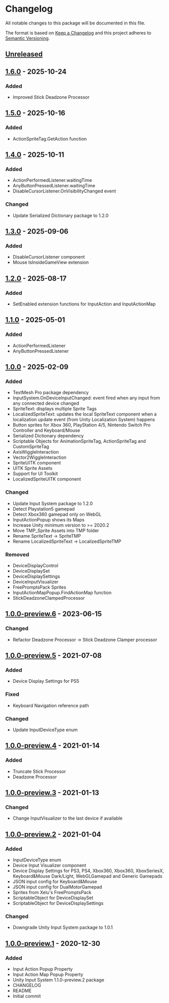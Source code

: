 # Changelog
All notable changes to this package will be documented in this file.

The format is based on [Keep a Changelog](http://keepachangelog.com/en/1.0.0/)
and this project adheres to [Semantic Versioning](http://semver.org/spec/v2.0.0.html).

## [Unreleased]

## [1.6.0] - 2025-10-24
### Added
- Improved Stick Deadzone Processor

## [1.5.0] - 2025-10-16
### Added
- ActionSpriteTag.GetAction function

## [1.4.0] - 2025-10-11
### Added
- ActionPerformedListener.waitingTime
- AnyButtonPressedListener.waitingTime
- DisableCursorListener.OnVisibilityChanged event

### Changed
- Update Serialized Dictionary package to 1.2.0

## [1.3.0] - 2025-09-06
### Added
- DisableCursorListener component
- Mouse IsInsideGameView extension

## [1.2.0] - 2025-08-17
### Added
- SetEnabled extension functions for InputAction and InputActionMap

## [1.1.0] - 2025-05-01
### Added
- ActionPerformedListener
- AnyButtonPressedListener

## [1.0.0] - 2025-02-09
### Added
- TextMesh Pro package dependency
- InputSystem.OnDeviceInputChanged: event fired when any input from any connected device changed
- SpriteText: displays multiple Sprite Tags
- LocalizedSpriteText: updates the local SpriteText component when a localization update event (from Unity Localization System) happens
- Button sprites for Xbox 360, PlayStation 4/5, Nintendo Switch Pro Controller and Keyboard/Mouse
- Serialized Dictionary dependency
- Scriptable Objects for AnimationSpriteTag, ActionSpriteTag and CustomSpriteTag
- AxisWiggleInteraction
- Vector2WiggleInteraction
- SpriteUITK component
- UITK Sprite Assets
- Support for UI Toolkit
- LocalizedSpriteUITK component

### Changed
- Update Input System package to 1.2.0
- Detect Playstation5 gamepad
- Detect Xbox360 gamepad only on WebGL
- InputActionPopup shows its Maps
- Increase Unity minimum version to >= 2020.2
- Move TMP_Sprite Assets into TMP folder
- Rename SpriteText -> SpriteTMP
- Rename LocalizedSpriteText -> LocalizedSpriteTMP

### Removed
- DeviceDisplayControl
- DeviceDisplaySet
- DeviceDisplaySettings
- DeviceInputVisualizer
- FreePromptsPack Sprites
- InputActionMapPopup.FindActionMap function
- StickDeadzoneClampedProcessor

## [1.0.0-preview.6] - 2023-06-15
### Changed
- Refactor Deadzone Processor -> Stick Deadzone Clamper processor

## [1.0.0-preview.5] - 2021-07-08
### Added
-  Device Display Settings for PS5

### Fixed
- Keyboard Navigation reference path

### Changed
- Update InputDeviceType enum

## [1.0.0-preview.4] - 2021-01-14
### Added
- Truncate Stick Processor
- Deadzone Processor

## [1.0.0-preview.3] - 2021-01-13
### Changed
- Change InputVisualizer to the last device if available

## [1.0.0-preview.2] - 2021-01-04
### Added
- InputDeviceType enum
- Device Input Visualizer component
- Device Display Settings for PS3, PS4, Xbox360, Xbox360, XboxSeriesX, Keyboard&Mouse Dark/Light, WebGLGamepad and Generic Gamepads
- JSON input config for Keyboard&Mouse
- JSON input config for DualMotorGamepad
- Sprites from Xelu's FreePromptsPack
- ScriptableObject for DeviceDisplaySet
- ScriptableObject for DeviceDisplaySettings

### Changed
- Downgrade Unity Input System package to 1.0.1 

## [1.0.0-preview.1] - 2020-12-30
### Added
- Input Action Popup Property
- Input Action Map Popup Property
- Unity Input System 1.1.0-preview.2 package
- CHANGELOG
- README
- Initial commit

[Unreleased]: https://github.com/HyagoOliveira/InputSystem/compare/1.6.0
[1.6.0]: https://github.com/HyagoOliveira/InputSystem/tree/1.6.0/
[1.5.0]: https://github.com/HyagoOliveira/InputSystem/tree/1.5.0/
[1.4.0]: https://github.com/HyagoOliveira/InputSystem/tree/1.4.0/
[1.3.0]: https://github.com/HyagoOliveira/InputSystem/tree/1.3.0/
[1.2.0]: https://github.com/HyagoOliveira/InputSystem/tree/1.2.0/
[1.1.0]: https://github.com/HyagoOliveira/InputSystem/tree/1.1.0/
[1.0.0]: https://github.com/HyagoOliveira/InputSystem/tree/1.0.0/
[1.0.0-preview.6]: https://github.com/HyagoOliveira/InputSystem/tree/1.0.0-preview.6/
[1.0.0-preview.5]: https://github.com/HyagoOliveira/InputSystem/tree/1.0.0-preview.5/
[1.0.0-preview.4]: https://github.com/HyagoOliveira/InputSystem/tree/1.0.0-preview.4/
[1.0.0-preview.3]: https://github.com/HyagoOliveira/InputSystem/tree/1.0.0-preview.3/
[1.0.0-preview.2]: https://github.com/HyagoOliveira/InputSystem/tree/1.0.0-preview.2/
[1.0.0-preview.1]: https://github.com/HyagoOliveira/InputSystem/tree/1.0.0-preview.1/